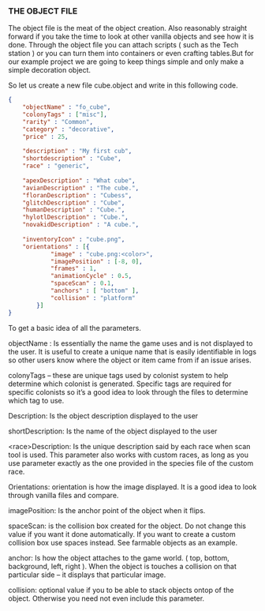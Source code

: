 ### THE OBJECT FILE

The object file is the meat of the object creation. Also reasonably straight forward if you take the time to look at other vanilla objects and see how it is done. Through the object file you can attach scripts ( such as the Tech station ) or you can turn them into containers or even crafting
tables.But for our example project we are going to keep things simple and only make a simple
decoration object.  

So let us create a new file cube.object and write
in this following code.  
```json
{
    "objectName" : "fo_cube",
    "colonyTags" : ["misc"],
    "rarity" : "Common",
    "category" : "decorative",
    "price" : 25,
    
    "description" : "My first cub",
    "shortdescription" : "Cube",
    "race" : "generic",
    
    "apexDescription" : "What cube",
    "avianDescription" : "The cube.",
    "floranDescription" : "Cubess",
    "glitchDescription" : "Cube",
    "humanDescription" : "Cube.",
    "hylotlDescription" : "Cube.",
    "novakidDescription" : "A cube.",
    
    "inventoryIcon" : "cube.png",
    "orientations" : [{
            "image" : "cube.png:<color>",
            "imagePosition" : [-8, 0],
            "frames" : 1,
            "animationCycle" : 0.5,
            "spaceScan" : 0.1,
            "anchors" : [ "bottom" ],
            "collision" : "platform"
        }]
}
```

To get a basic idea of all the parameters.  

objectName : Is essentially the name the game uses and is not displayed to the user. It is useful to create a unique name that is easily identifiable in logs so other users know where the object or item came from if an issue arises.

colonyTags – these are unique tags used by colonist system to help determine which colonist is generated. Specific tags are required for specific colonists so it’s a good idea to look through the files to determine which tag to use.

Description: Is the object description displayed to the user

shortDescription: Is the name of the object displayed to the user

\<race>Description: Is the unique description said by each race when scan tool is used. This parameter also works with custom races, as long as you use <race> parameter exactly as the one provided in the species file of the custom race.

Orientations: orientation is how the image displayed. It is a good idea to look through vanilla files and compare.

imagePosition: Is the anchor point of the object when it flips.

spaceScan: is the collision box created for the object. Do not change this value if you want it done automatically. If you want to create a custom collision box use spaces instead. See farmable objects as an example.

anchor: Is how the object attaches to the game world. ( top, bottom, background, left, right ). When the object is touches a collision on that particular side – it displays that particular image.

collision: optional value if you to be able to stack objects ontop of the object. Otherwise you need not even include this parameter.

